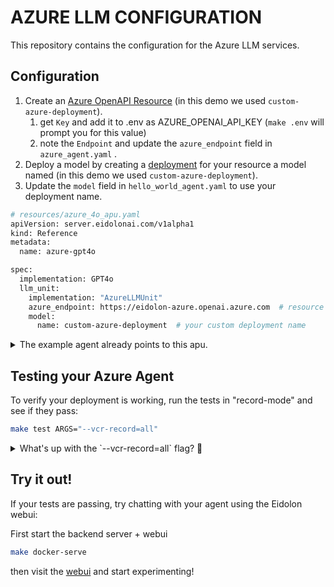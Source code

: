 # AZURE LLM CONFIGURATION

This repository contains the configuration for the Azure LLM services.

## Configuration

1. Create an [Azure OpenAPI Resource](https://ai.azure.com/resource) (in this demo we used `custom-azure-deployment`).
   1. get `Key` and add it to .env as AZURE_OPENAI_API_KEY (`make .env` will prompt you for this value)
   2. note the `Endpoint` and update the `azure_endpoint` field in `azure_agent.yaml` .
3. Deploy a model by creating a [deployment](https://ai.azure.com/resource/deployments) for your resource a model named (in this demo we used `custom-azure-deployment`).
4. Update the `model` field in `hello_world_agent.yaml` to use your deployment name.

```bash filename=resources/azure_4o_apu.yaml
# resources/azure_4o_apu.yaml
apiVersion: server.eidolonai.com/v1alpha1
kind: Reference
metadata:
  name: azure-gpt4o

spec:
  implementation: GPT4o
  llm_unit:
    implementation: "AzureLLMUnit"
    azure_endpoint: https://eidolon-azure.openai.azure.com  # resource azure endpoint
    model:
      name: custom-azure-deployment  # your custom deployment name
```

<details>
<summary>The example agent already points to this apu.</summary>

```yaml filename=resources/azure_agent.yaml
# resources/azure_agent.yaml
apiVersion: server.eidolonai.com/v1alpha1
kind: Agent
metadata:
   name: hello-world

spec:
   implementation: SimpleAgent
   apu:
      implementation: azure-gpt4o  # points to your apu resource
```
</details>

## Testing your Azure Agent
To verify your deployment is working, run the tests in "record-mode" and see if they pass:
```bash
make test ARGS="--vcr-record=all"
```

<details>
<summary>What's up with the `--vcr-record=all` flag? 🤔</summary>

> Eidolon is designed so that you can write cheap, fast, and deterministic tests by leveraging pyvcr.
> 
> This records http request/responses between test runs so that subsequent calls never actually need to 
go to your llm. These recordings are stored as `cassette` files.
> 
> This is normally great, but it does mean that when you change your config these cassettes are no longer valid.
> `--vcr-record=all` tells pyvcr to ignore existing recordings and re-record them again using real http requests.
</details>


## Try it out!
If your tests are passing, try chatting with your agent using the Eidolon webui: 

First start the backend server + webui
```bash
make docker-serve
```

then visit the [webui](http://localhost:3000/) and start experimenting!
